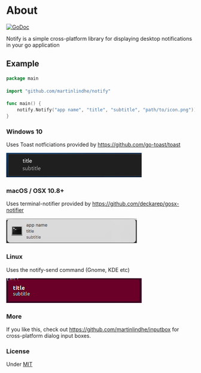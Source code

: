 # About

[![GoDoc](https://godoc.org/github.com/martinlindhe/notify?status.svg)](https://godoc.org/github.com/martinlindhe/notify)

Notify is a simple cross-platform library for displaying desktop notifications in your go application


## Example

```go
package main

import "github.com/martinlindhe/notify"

func main() {
	notify.Notify("app name", "title", "subtitle", "path/to/icon.png"))
}
```


### Windows 10

Uses Toast notficiations provided by https://github.com/go-toast/toast

![Windows](windows.png)


### macOS / OSX 10.8+

Uses terminal-notifier provided by https://github.com/deckarep/gosx-notifier

![macOS](macos.png)


### Linux

Uses the notify-send command (Gnome, KDE etc)

![Linux](linux.png)


### More

If you like this, check out https://github.com/martinlindhe/inputbox for cross-platform dialog input boxes.


### License

Under [MIT](LICENSE)
